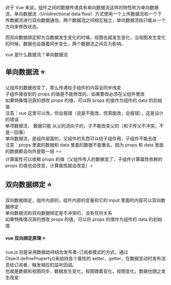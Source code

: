 对于 Vue 来说，组件之间的数据传递具有单向数据流这样的特性称为单向数据流，单向数据流（Unidirectional data flow）方式使用一个上传数据流和一个下传数据流进行双向数据通信，两个数据流之间相互独立，单向数据流指只能从一个方向来修改状态。

而双向数据绑定即为当数据发生变化的时候，视图也就发生变化，当视图发生变化的时候，数据也会跟着同步变化，两个数据流之间互为影响。

vue 是什么数据流？单向数据流

## 单向数据流 ⭐

父组件的数据改变了，那么传递给子组件的内容会同步改变  
子组件接收到的 props 的值是不能修改的，如果要改必须在父组件里改  
如果特殊情况真的想改 props 的值，可以将 props 的值作为组件的 data 的初始值  
注意：vue 这里可以改，但会报错（说是不能改，但真能改，会报错），这是设计的错误  
单项数据流， 数据只能 从父的流向子的，子不能改变父的（和子传父不冲突，不是一回事）  
单向数据流，是组件层面的，父组件的东西可以给子组件用，子组件不能去改  
注意：props 里面的数据和 data 里面的数据不能重名，因为 props 和 data 里面的数据都会向外提取一层 ⭐⭐  
计算属性可以依赖 props 的值（父组件传入的数据变了，子组件计算属性依赖的 props 的值也会改变，计算属性就会改变）⭐

## 双向数据绑定 ⭐

双向数据绑定，组件内部的，组件内部的变量和它的 input 里面的内容可以双向数据绑定  
单向数据流和双向数据绑定是不冲突的，没有任何关系  
如果特殊情况真的想改 props 的值，可以将 props 的值作为组件的 data 的初始值

#### vue 双向绑定原理 ⭐

vue.js 则是采用数据劫持结合发布者-订阅者模式的方式，通过 Object.defineProperty()来劫持各个属性的 setter，getter，在数据变动时发布消息给订阅者，触发相应的监听回调。  
也就是数据和视图同步，数据发生变化，视图跟着变化，视图变化，数据也随之发生改变
